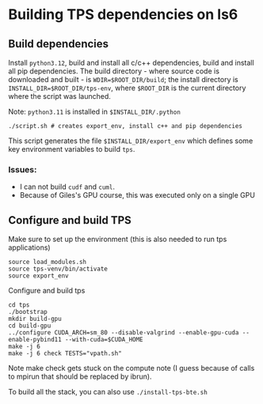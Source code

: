 # Building TPS dependencies on ls6

## Build dependencies

Install `python3.12`, build and install all c/c++ dependencies, build and install all pip dependencies.
The build directory - where source code is downloaded and built - is `WDIR=$ROOT_DIR/build`; the install directory is
`INSTALL_DIR=$ROOT_DIR/tps-env`, where `$ROOT_DIR` is the current directory where the script was launched.

Note: `python3.11` is installed in `$INSTALL_DIR/.python`

```
./script.sh # creates export_env, install c++ and pip dependencies
```

This script generates the file `$INSTALL_DIR/export_env` which defines some key environment variables to build `tps`.

### Issues:
- I can not build `cudf` and `cuml`.
- Because of Giles's GPU course, this was executed only on a single GPU

## Configure and build TPS

Make sure to set up the environment (this is also needed to run tps applications)

```
source load_modules.sh
source tps-venv/bin/activate
source export_env
```

Configure and build tps

```
cd tps
./bootstrap
mkdir build-gpu
cd build-gpu
../configure CUDA_ARCH=sm_80 --disable-valgrind --enable-gpu-cuda --enable-pybind11 --with-cuda=$CUDA_HOME
make -j 6
make -j 6 check TESTS="vpath.sh"
```

Note make check gets stuck on the compute note (I guess because of calls to mpirun that should be replaced by ibrun).

To build all the stack, you can also use `./install-tps-bte.sh`
